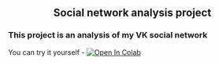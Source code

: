 <h2 align="center">Social network analysis project

### This project is an analysis of my VK social network

You can try it yourself - [![Open In Colab](https://colab.research.google.com/assets/colab-badge.svg)](https://colab.research.google.com/drive/1s5RbJvwpCCw7ox5PO6xs1LrS7E23pn44)
